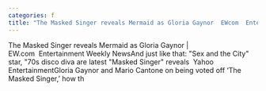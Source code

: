 ```yaml
---
categories: f
title: "The Masked Singer reveals Mermaid as Gloria Gaynor  EWcom  Entertainment Weekly News"
---
```

The Masked Singer reveals Mermaid as Gloria Gaynor | EW.com&nbsp;&nbsp;Entertainment Weekly NewsAnd just like that: "Sex and the City" star, "70s disco diva are latest "Masked Singer" reveals&nbsp;&nbsp;Yahoo EntertainmentGloria Gaynor and Mario Cantone on being voted off ‘The Masked Singer,’ how th